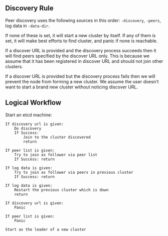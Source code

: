 ## Discovery Rule

Peer discovery uses the following sources in this order: `-discovery`, `-peers`, log data in `-data-dir`.

If none of these is set, it will start a new cluster by itself. If any of them is set, it will make
best efforts to find cluster, and panic if none is reachable.

If a discover URL is provided and the discovery process succeeds then it will find peers specified by the discover URL only.
This is because we assume that it has been registered in discover URL and
should not join other clusters.

If a discover URL is provided but the discovery process fails then we will prevent the node from forming
a new cluster. We assume the user doesn't want to start a brand new cluster without noticing discover URL.

## Logical Workflow

Start an etcd machine:

```
If discovery url is given:
    Do discovery
    If Success:
        Join to the cluster discovered
		return

If peer list is given:
    Try to join as follower via peer list
    If Success: return

If log data is given:
    Try to join as follower via peers in previous cluster
    If Success: return

If log data is given:
    Restart the previous cluster which is down
    return

If discovery url is given:
    Panic

If peer list is given:
    Panic

Start as the leader of a new cluster
```
